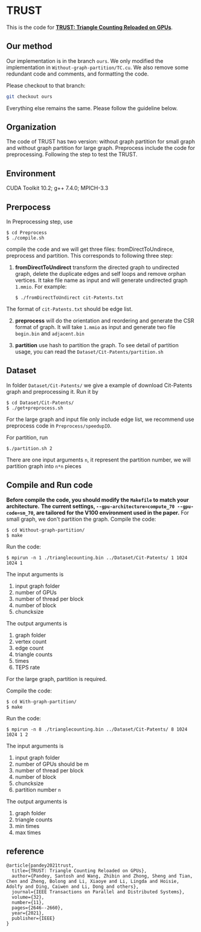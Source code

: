 # TRUST
This is the code for [**TRUST: Triangle Counting Reloaded on GPUs**](https://arxiv.org/pdf/2103.08053.pdf).


## Our method
Our implementation is in the branch `ours`. We only modified the implementation in `Without-graph-partition/TC.cu`. We also remove some redundant code and comments, and formatting the code.

Please checkout to that branch:
```bash
git checkout ours
```

Everything else remains the same. Please follow the guideline below.


## Organization
The code of TRUST has two version: without graph partition for small graph and without graph partition for large graph. Preprocess include the code for preprocessing. Following the step to test the TRUST.

## Environment 
CUDA Toolkit 10.2;
g++ 7.4.0;
MPICH-3.3

## Prerpocess
In Preprocessing step, use 

    $ cd Preprocess
    $ ./compile.sh 

compile the code and we will get three files: fromDirectToUndirece, preprocess and partition.
This corresponds to following three step:

1. **fromDirectToUndirect** transform the directed graph to undirected graph, delete the duplicate edges and self loops and remove orphan vertices. It take file name as input and will generate undirected graph `1.mmio`.
For example:

    `$ ./fromDirectToUndirect cit-Patents.txt`

The format of `cit-Patents.txt` should be edge list.

2. **preprocess** will do the orientation and reordering and generate the CSR format of graph. It will take `1.mmio` as input and generate two file `begin.bin` and `adjacent.bin`

3. **partition** use hash to partition the graph. To see detail of partition usage, you can read the `Dataset/Cit-Patents/partition.sh`

## Dataset
In folder `Dataset/Cit-Patents/` we give a example of download Cit-Patents graph and preprocessing it.
Run it by

    $ cd Dataset/Cit-Patents/
    $ ./get+preprocess.sh

For the large graph and input file only include edge list, we recommend use preprocess code in `Preprocess/speedupIO`.

For partition, run 

    $./partition.sh 2
    
There are one input arguments `n`, it represent the partition number, we will partition graph into `n*n` pieces

## Compile and Run code
**Before compile the code, you should modify the `Makefile` to match your architecture.**
**The current settings, `--gpu-architecture=compute_70 --gpu-code=sm_70`, are tailored for the V100 environment used in the paper.**
For small graph, we don't partition the graph. 
Compile the code:

    $ cd Without-graph-partition/
    $ make

Run the code:

    $ mpirun -n 1 ./trianglecounting.bin ../Dataset/Cit-Patents/ 1 1024 1024 1

The input arguments is 
1. input graph folder 
2. number of GPUs
3. number of thread per block 
4. number of block 
5. chuncksize

The output arguments is
1. graph folder 
2. vertex count
3. edge count
4. triangle counts
5. times
6. TEPS rate

For the large graph, partition is required.

Compile the code:

    $ cd With-graph-partition/
    $ make

Run the code:

    $ mpirun -n 8 ./trianglecounting.bin ../Dataset/Cit-Patents/ 8 1024 1024 1 2


The input arguments is 
1. input graph folder 
2. number of GPUs should be m
3. number of thread per block 
4. number of block 
5. chuncksize
6. partition number `n`

The output arguments is
1. graph folder 
4. triangle counts
5. min times
6. max times

## reference
```
@article{pandey2021trust, 
  title={TRUST: Triangle Counting Reloaded on GPUs}, 
  author={Pandey, Santosh and Wang, Zhibin and Zhong, Sheng and Tian, Chen and Zheng, Bolong and Li, Xiaoye and Li, Lingda and Hoisie, Adolfy and Ding, Caiwen and Li, Dong and others}, 
  journal={IEEE Transactions on Parallel and Distributed Systems}, 
  volume={32}, 
  number={11}, 
  pages={2646--2660}, 
  year={2021}, 
  publisher={IEEE} 
}
```

